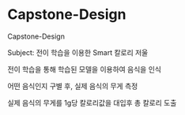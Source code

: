 # Capstone-Design
Capstone-Design

Subject: 전이 학습을 이용한 Smart 칼로리 저울

전이 학습을 통해 학습된 모델을 이용하여 음식을 인식

어떤 음식인지 구별 후, 실제 음식의 무게 측정

실제 음식의 무게를 1g당 칼로리값을 대입후 총 칼로리 도출
